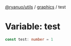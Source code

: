 [@ryanuo/utils](../../index.md) / [graphics](../index.md) / test

# Variable: test

```ts
const test: number = 1
```
